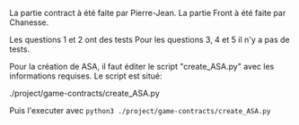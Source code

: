 La partie contract à été faite par Pierre-Jean.
La partie Front à été faite par Chanesse.

Les questions 1 et 2 ont des tests
Pour les questions 3, 4 et 5 il n'y a pas de tests.

Pour la création de ASA, il faut éditer le script "create_ASA.py" avec les informations requises.
Le script est situé:

./project/game-contracts/create_ASA.py

Puis l'executer avec `python3 ./project/game-contracts/create_ASA.py`
